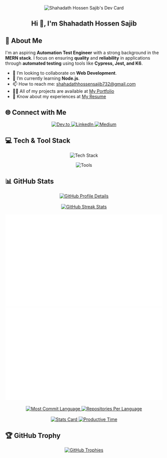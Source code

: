 
  <div align="center"> 
    <img src="https://api.daily.dev/devcards/v2/6ZhjUdRchhuOpkZR8LgkG.png?type=wide&r=miv" width="652" alt="Shahadath Hossen Sajib's Dev Card" />
  </div>

  <h2 align="center">Hi 👋, I'm Shahadath Hossen Sajib</h2>

  <h2>💫 About Me</h2>
  <p>I'm an aspiring <strong>Automation Test Engineer</strong> with a strong background in the <strong>MERN stack</strong>. I focus on ensuring <strong>quality</strong> and <strong>reliability</strong> in applications through <strong>automated testing</strong> using tools like <strong>Cypress, Jest, and K6</strong>.</p>
  <ul>
    <li>👯 I’m looking to collaborate on <strong>Web Development</strong>.</li>
    <li>🌱 I’m currently learning <strong>Node.js</strong>.</li>
    <li>📫 How to reach me: <a href="mailto:shahadathhossensajib732@gmail.com">shahadathhossensajib732@gmail.com</a></li>
    <li>👨‍💻 All of my projects are available at <a href="https://shahadathhs.vercel.app">My Portfolio</a></li>
    <li>📄 Know about my experiences at <a href="https://docs.google.com/document/d/1F4lDxGKNkrY5k2UB7CEjSSNqoK06COyGfz5KDlSH0kY/edit?usp=sharing">My Resume</a></li>
  </ul>

  <h2>🌐 Connect with Me</h2>
  <p align="center">
    <a href="https://dev.to/shahadathhs" target="_blank">
      <img src="https://skillicons.dev/icons?i=devto&theme=dark" alt="Dev.to" />
    </a>
    <a href="https://linkedin.com/in/shahadathhs" target="_blank">
      <img src="https://skillicons.dev/icons?i=linkedin&theme=dark" alt="LinkedIn" />
    </a>
    <a href="https://medium.com/@shahadathhs" target="_blank">
      <img src="https://raw.githubusercontent.com/rahuldkjain/github-profile-readme-generator/master/src/images/icons/Social/medium.svg" alt="Medium" height="47" width="50" />
    </a>
  </p>

  <h2>💻 Tech & Tool Stack</h2>
  <p align="center">
    <img src="https://skillicons.dev/icons?i=js,ts,react,nextjs,nodejs,express,mongodb&theme=dark" alt="Tech Stack" /> 
  </p>
  <p align="center">
    <img src="https://skillicons.dev/icons?i=vscode,postman,git,github,jest,vitest,cypress&theme=dark" alt="Tools" /> 
  </p>

  <h2>📊 GitHub Stats</h2>
  <div align="center">
    <a href="https://github.com/shahadathhs">
      <img src="https://github-profile-summary-cards.vercel.app/api/cards/profile-details?username=shahadathhs&theme=dark" alt="GitHub Profile Details" />
    </a>
    <br /><br />
    <a href="https://github.com/shahadathhs">
      <img src="https://github-readme-streak-stats.herokuapp.com?user=shahadathhs&theme=dark" alt="GitHub Streak Stats" />
    </a>
    <br /><br />
    <a align="center" href="https://github.com/shahadathhs/github-stats">
      <img src="https://github.com/shahadathhs/github-stats/blob/master/generated/overview.svg#gh-dark-mode-only" />
      <img src="https://github.com/shahadathhs/github-stats/blob/master/generated/languages.svg#gh-dark-mode-only" />
    </a>
    <br /><br />
    <a href="https://github.com/shahadathhs">
      <img src="http://github-profile-summary-cards.vercel.app/api/cards/most-commit-language?username=shahadathhs&theme=dark" alt="Most Commit Language" />
      <img src="http://github-profile-summary-cards.vercel.app/api/cards/repos-per-language?username=shahadathhs&theme=dark" alt="Repositories Per Language" /> 
    </a>
    <br /><br />
    <a href="https://github.com/shahadathhs">
      <img src="http://github-profile-summary-cards.vercel.app/api/cards/stats?username=shahadathhs&theme=dark" alt="Stats Card" />
      <img src="http://github-profile-summary-cards.vercel.app/api/cards/productive-time?username=shahadathhs&theme=dark&utcOffset=8" alt="Productive Time" />
    </a>
  </div>

  <h2>🏆 GitHub Trophy</h2>
  <div align="center">
    <a href="https://github.com/ryo-ma/github-profile-trophy">
      <img src="https://github-profile-trophy.vercel.app/?username=shahadathhs" alt="GitHub Trophies" />
    </a>
  </div>
